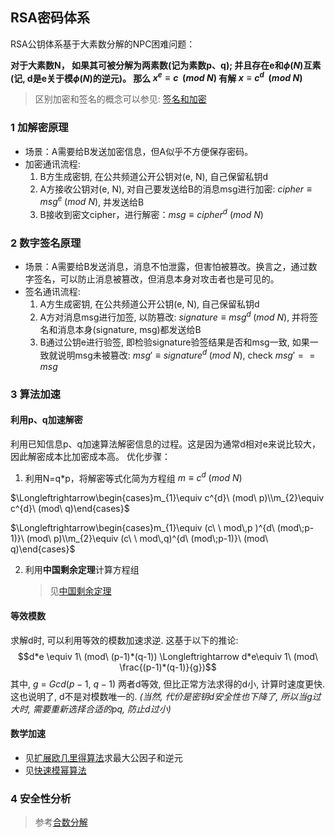 ## RSA密码体系
RSA公钥体系基于大素数分解的NPC困难问题：

**对于大素数N，
如果其可被分解为两素数(记为素数p、q); 并且存在e和$\phi(N)$互素 (记, d是e关于模$\phi(N)$的逆元)。
那么 $x^{e}\equiv c\ \   (mod\; N)$ 有解 $x\equiv c^{d}\ \ (mod\; N)$**

> 区别加密和签名的概念可以参见: [签名和加密](../签名和加密.md)

### 1 加解密原理

- 场景：A需要给B发送加密信息，但A似乎不方便保存密码。
- 加密通讯流程:
  1. B方生成密钥, 在公共频道公开公钥对(e, N), 自己保留私钥d
  2. A方接收公钥对(e, N), 对自己要发送给B的消息msg进行加密: $cipher \equiv msg^{e}\;(mod\ N)$, 并发送给B
  3. B接收到密文cipher，进行解密：$msg \equiv cipher^{d}\ (mod\ N)$

### 2 数字签名原理

- 场景：A需要给B发送消息，消息不怕泄露，但害怕被篡改。换言之，通过数字签名，可以防止消息被篡改，但消息本身对攻击者也是可见的。
- 签名通讯流程: 
  1. A方生成密钥, 在公共频道公开公钥(e, N), 自己保留私钥d
  2. A方对消息msg进行加签, 以防篡改: $signature \equiv msg^{d}\; (mod\ N)$, 并将签名和消息本身(signature, msg)都发送给B
  3. B通过公钥e进行验签, 即检验signature验签结果是否和msg一致, 如果一致就说明msg未被篡改: $msg' \equiv signature^{d}\; (mod\ N)$, check $msg'== msg$
     
### 3 算法加速

#### 利用p、q加速解密

利用已知信息p、q加速算法解密信息的过程。这是因为通常d相对e来说比较大，因此解密成本比加密成本高。
优化步骤：

1. 利用N=q\*p，将解密等式化简为方程组
   $m \equiv c^{d}\ (mod\ N)$

$\Longleftrightarrow\begin{cases}m_{1}\equiv c^{d}\ (mod\ p)\\m_{2}\equiv c^{d}\ (mod\ q)\end{cases}$

$\Longleftrightarrow\begin{cases}m_{1}\equiv (c\ \ mod\,p )^{d\ (mod\;p-1)}\ (mod\ p)\\m_{2}\equiv (c\ \ mod\,q)^{d\ (mod\;p-1)}\ (mod\ q)\end{cases}$

2. 利用**中国剩余定理**计算方程组
   
   >  见[中国剩余定理](../../../代数/中国剩余定理.md)

#### 等效模数

求解d时, 可以利用等效的模数加速求逆. 这基于以下的推论:
$$d*e \equiv 1\ (mod\ (p-1)*(q-1)) \Longleftrightarrow d*e\equiv 1\ (mod\ \frac{(p-1)*(q-1)}{g})$$
其中, $g\ =\ Gcd(p-1,\ q-1)$
两者d等效, 但比正常方法求得的d小, 计算时速度更快. 这也说明了, d不是对模数唯一的.
*(当然, 代价是密钥d安全性也下降了, 所以当g过大时, 需要重新选择合适的pq, 防止d过小)*

#### 数学加速
- 见[扩展欧几里得算法](../../../代数/扩展欧几里得算法.md)求最大公因子和逆元
- 见[快速模幂算法](../../../代数/快速模幂算法.md)

### 4 安全性分析

> 参考[合数分解](attack/合数分解.md)